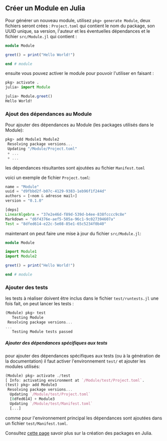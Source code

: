 ## Créer un Module en Julia

Pour générer un nouveau module, utilisez `pkg> generate Module`,
deux fichiers seront crées : `Project.toml` qui contient le nom du package, son UUID unique, sa version, l'auteur et les éventuelles dépendances 
et le fichier `src/Module.jl` qui contient :

 ```julia
module Module

greet() = print("Hello World!")

end # module
```
ensuite vous pouvez activer le module pour pouvoir l'utiliser en faisant :

```julia
pkg> activate .
julia> import Module

julia> Module.greet()
Hello World!
```
### Ajout des dépendances au Module

Pour ajouter des dépendances au Module (les packages utilisés dans le Module):

```julia
pkg> add Module1 Module2
 Resolving package versions...
 Updating "/Module/Project.toml"
 + ...
 + ...
```
les dépendances résultantes sont ajoutées au fichier `Manifest.toml`

voici un exemple de fichier `Project.toml`:

```julia
name = "Module"
uuid = "d9fbbd2f-b07c-4129-9383-1eb96f1f244d"
authors = [<nom & adresse mail>]
version = "0.1.0"

[deps]
LinearAlgebra = "37e2e46d-f89d-539d-b4ee-838fcccc9c8e"
Markdown = "d6f4376e-aef5-505a-96c1-9c027394607a"
Test = "8dfed614-e22c-5e08-85e1-65c5234f0b40"

```

maintenant on peut faire une mise à jour du fichier `src/Module.jl`:

```julia
module Module

import Module1
import Module2

greet() = print("Hello World!")

end # module
```

### Ajouter des tests

les tests à réaliser doivent être inclus dans le fichier `test/runtests.jl`
une fois fait, on peut lancer les tests : 

```julia
(Module) pkg> test
   Testing Module
 Resolving package versions...
...
   Testing Module tests passed
```
##### Ajouter des dépendances spécifiques aux tests
pour ajouter des dépendances spécifiques aux tests (ou à la génération de la documentation)
il faut activer l'environnement `test/` et ajouter les modules utilisés:

```julia
(Module) pkg> activate ./test
[ Info: activating environment at `/Module/test/Project.toml`.
(test) pkg> add Module3
 Resolving package versions...
  Updating `/Module/test/Project.toml`
  [8dfed614] + Module3
  Updating `/Module/test/Manifest.toml`
  [...]
```
comme pour l'environnement principal les dépendances sont ajoutées dans un fichier `test/Manifest.toml`.

Consultez [cette page](https://julialang.github.io/Pkg.jl/v1/creating-packages/) savoir plus sur la création des packages en Julia.
